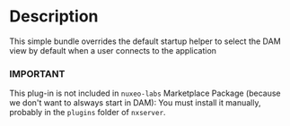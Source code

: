 # Description
This simple bundle overrides the default startup helper to select the DAM view by default when a user connects to the application

### IMPORTANT
This plug-in is not included in `nuxeo-labs` Marketplace Package (because we don't want to alsways start in DAM): You must install it manually, probably in the `plugins` folder of `nxserver`.
